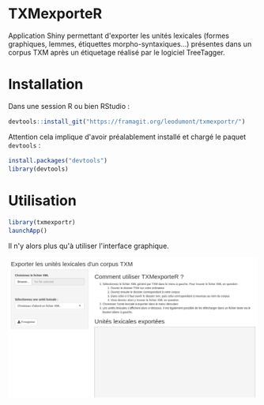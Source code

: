 # TXMexporteR

Application Shiny permettant d'exporter les unités lexicales (formes graphiques, lemmes, étiquettes morpho-syntaxiques...) présentes dans un corpus TXM après un étiquetage réalisé par le logiciel TreeTagger.

# Installation

Dans une session R ou bien RStudio :

```R
devtools::install_git("https://framagit.org/leodumont/txmexportr/")
```

Attention cela implique d'avoir préalablement installé et chargé le paquet `devtools` :

```R
install.packages("devtools")
library(devtools)
```

# Utilisation

```R
library(txmexportr)
launchApp()
```

Il n'y alors plus qu'à utiliser l'interface graphique.

![Capture d'écran de TXMexporteR](ss_TXMexporteR.png "Capture d'écran de TXMexporteR")
